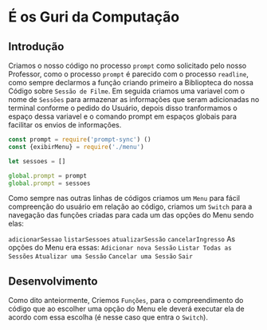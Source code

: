 # É os Guri da Computação
## Introdução 
Criamos o nosso código no processo `prompt` como solicitado pelo nosso Professor, como o processo `prompt` é parecido com o processo `readline`, como sempre declarmos a função criando primeiro a Bibliopteca do nossa Código sobre `Sessão de Filme`. Em seguida criamos uma variavel com o nome de `Sessões` para armazenar as informações que seram adicionadas no terminal conforme o pedido do Usuário, depois disso tranformamos o espaço dessa variavel e o comando prompt em espaços globais para facilitar os envios de informações. 
```Javascript
const prompt = require('prompt-sync') ()
const {exibirMenu} = require('./menu')

let sessoes = []

global.prompt = prompt
global.prompt = sessoes
```
Como sempre nas outras linhas de códigos criamos um `Menu` para fácil compreenção do usuário em relação ao código, criamos um `Switch` para a navegação das funções criadas para cada um das opções do Menu sendo elas: 

`adicionarSessao`
`listarSessoes`
`atualizarSessão`
`cancelarIngresso`
As opções do Menu era essas: 
`Adicionar nova Sessão`
`Listar Todas as Sessões`
`Atualizar uma Sessão`
`Cancelar uma Sessão`
`Sair`

## Desenvolvimento
Como dito anteiormente, Criemos `Funções`, para o compreendimento do código que ao escolher uma opção do Menu ele deverá executar ela de acordo com essa escolha (é nesse caso que entra o `Switch`).
